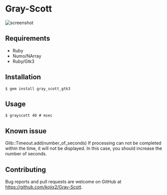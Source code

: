 # Gray-Scott

![screenshot](https://github.com/kojix2/Gray-Scott/blob/master/screenshot/screenshot.gif)

## Requirements

* Ruby
* Numo/NArray
* Ruby/Gtk3

## Installation

    $ gem install gray_scott_gtk3

## Usage

    $ grayscott 40 # msec

## Known issue

Glib::Timeout.add(number_of_seconds)
If processing can not be completed within the time, it will not be displayed. 
In this case, you should increase the number of seconds.

## Contributing

Bug reports and pull requests are welcome on GitHub at https://github.com/kojix2/Gray-Scott.
